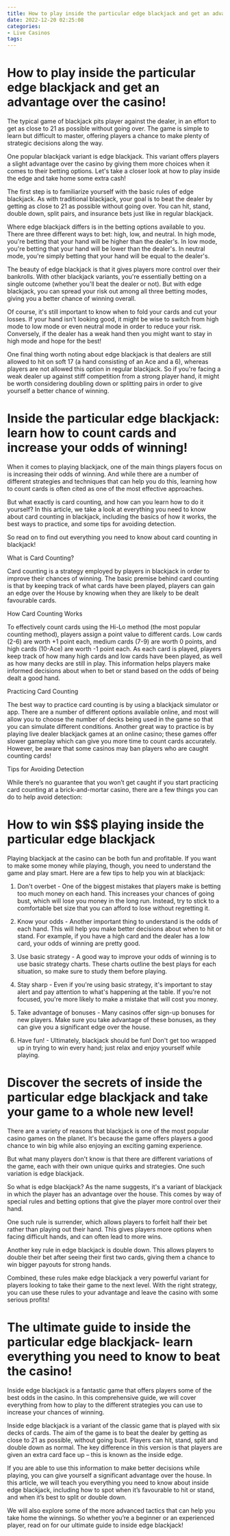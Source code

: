 ```yaml
---
title: How to play inside the particular edge blackjack and get an advantage over the casino!
date: 2022-12-20 02:25:08
categories:
- Live Casinos
tags:
---
```



# How to play inside the particular edge blackjack and get an advantage over the casino!

The typical game of blackjack pits player against the dealer, in an effort to get as close to 21 as possible without going over. The game is simple to learn but difficult to master, offering players a chance to make plenty of strategic decisions along the way.

One popular blackjack variant is edge blackjack. This variant offers players a slight advantage over the casino by giving them more choices when it comes to their betting options. Let's take a closer look at how to play inside the edge and take home some extra cash!

The first step is to familiarize yourself with the basic rules of edge blackjack. As with traditional blackjack, your goal is to beat the dealer by getting as close to 21 as possible without going over. You can hit, stand, double down, split pairs, and insurance bets just like in regular blackjack.

Where edge blackjack differs is in the betting options available to you. There are three different ways to bet: high, low, and neutral. In high mode, you're betting that your hand will be higher than the dealer's. In low mode, you're betting that your hand will be lower than the dealer's. In neutral mode, you're simply betting that your hand will be equal to the dealer's.

The beauty of edge blackjack is that it gives players more control over their bankrolls. With other blackjack variants, you're essentially betting on a single outcome (whether you'll beat the dealer or not). But with edge blackjack, you can spread your risk out among all three betting modes, giving you a better chance of winning overall.

Of course, it's still important to know when to fold your cards and cut your losses. If your hand isn't looking good, it might be wise to switch from high mode to low mode or even neutral mode in order to reduce your risk. Conversely, if the dealer has a weak hand then you might want to stay in high mode and hope for the best!

One final thing worth noting about edge blackjack is that dealers are still allowed to hit on soft 17 (a hand consisting of an Ace and a 6), whereas players are not allowed this option in regular blackjack. So if you're facing a weak dealer up against stiff competition from a strong player hand, it might be worth considering doubling down or splitting pairs in order to give yourself a better chance of winning.

# Inside the particular edge blackjack: learn how to count cards and increase your odds of winning!

When it comes to playing blackjack, one of the main things players focus on is increasing their odds of winning. And while there are a number of different strategies and techniques that can help you do this, learning how to count cards is often cited as one of the most effective approaches.

But what exactly is card counting, and how can you learn how to do it yourself? In this article, we take a look at everything you need to know about card counting in blackjack, including the basics of how it works, the best ways to practice, and some tips for avoiding detection.

So read on to find out everything you need to know about card counting in blackjack!

What is Card Counting?

Card counting is a strategy employed by players in blackjack in order to improve their chances of winning. The basic premise behind card counting is that by keeping track of what cards have been played, players can gain an edge over the House by knowing when they are likely to be dealt favourable cards.

How Card Counting Works

To effectively count cards using the Hi-Lo method (the most popular counting method), players assign a point value to different cards. Low cards (2-6) are worth +1 point each, medium cards (7-9) are worth 0 points, and high cards (10-Ace) are worth -1 point each. As each card is played, players keep track of how many high cards and low cards have been played, as well as how many decks are still in play. This information helps players make informed decisions about when to bet or stand based on the odds of being dealt a good hand.

Practicing Card Counting

The best way to practice card counting is by using a blackjack simulator or app. There are a number of different options available online, and most will allow you to choose the number of decks being used in the game so that you can simulate different conditions. Another great way to practice is by playing live dealer blackjack games at an online casino; these games offer slower gameplay which can give you more time to count cards accurately. However, be aware that some casinos may ban players who are caught counting cards!

Tips for Avoiding Detection

While there’s no guarantee that you won’t get caught if you start practicing card counting at a brick-and-mortar casino, there are a few things you can do to help avoid detection:

# How to win $$$ playing inside the particular edge blackjack 

Playing blackjack at the casino can be both fun and profitable. If you want to make some money while playing, though, you need to understand the game and play smart. Here are a few tips to help you win at blackjack:

1. Don't overbet - One of the biggest mistakes that players make is betting too much money on each hand. This increases your chances of going bust, which will lose you money in the long run. Instead, try to stick to a comfortable bet size that you can afford to lose without regretting it.

2. Know your odds - Another important thing to understand is the odds of each hand. This will help you make better decisions about when to hit or stand. For example, if you have a high card and the dealer has a low card, your odds of winning are pretty good.

3. Use basic strategy - A good way to improve your odds of winning is to use basic strategy charts. These charts outline the best plays for each situation, so make sure to study them before playing.

4. Stay sharp - Even if you're using basic strategy, it's important to stay alert and pay attention to what's happening at the table. If you're not focused, you're more likely to make a mistake that will cost you money.

5. Take advantage of bonuses - Many casinos offer sign-up bonuses for new players. Make sure you take advantage of these bonuses, as they can give you a significant edge over the house.

6. Have fun! - Ultimately, blackjack should be fun! Don't get too wrapped up in trying to win every hand; just relax and enjoy yourself while playing.

# Discover the secrets of inside the particular edge blackjack and take your game to a whole new level!

There are a variety of reasons that blackjack is one of the most popular casino games on the planet. It's because the game offers players a good chance to win big while also enjoying an exciting gaming experience.

But what many players don't know is that there are different variations of the game, each with their own unique quirks and strategies. One such variation is edge blackjack.

So what is edge blackjack? As the name suggests, it's a variant of blackjack in which the player has an advantage over the house. This comes by way of special rules and betting options that give the player more control over their hand.

One such rule is surrender, which allows players to forfeit half their bet rather than playing out their hand. This gives players more options when facing difficult hands, and can often lead to more wins.

Another key rule in edge blackjack is double down. This allows players to double their bet after seeing their first two cards, giving them a chance to win bigger payouts for strong hands.

Combined, these rules make edge blackjack a very powerful variant for players looking to take their game to the next level. With the right strategy, you can use these rules to your advantage and leave the casino with some serious profits!

# The ultimate guide to inside the particular edge blackjack- learn everything you need to know to beat the casino!

Inside edge blackjack is a fantastic game that offers players some of the best odds in the casino. In this comprehensive guide, we will cover everything from how to play to the different strategies you can use to increase your chances of winning.

Inside edge blackjack is a variant of the classic game that is played with six decks of cards. The aim of the game is to beat the dealer by getting as close to 21 as possible, without going bust. Players can hit, stand, split and double down as normal. The key difference in this version is that players are given an extra card face up – this is known as the inside edge.

If you are able to use this information to make better decisions while playing, you can give yourself a significant advantage over the house. In this article, we will teach you everything you need to know about inside edge blackjack, including how to spot when it’s favourable to hit or stand, and when it’s best to split or double down.

We will also explore some of the more advanced tactics that can help you take home the winnings. So whether you’re a beginner or an experienced player, read on for our ultimate guide to inside edge blackjack!